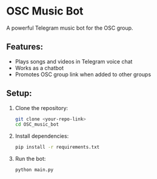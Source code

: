 # OSC Music Bot

A powerful Telegram music bot for the OSC group.

## Features:
- Plays songs and videos in Telegram voice chat
- Works as a chatbot
- Promotes OSC group link when added to other groups

## Setup:
1. Clone the repository:
   ```sh
   git clone <your-repo-link>
   cd OSC_music_bot
   ```
2. Install dependencies:
   ```sh
   pip install -r requirements.txt
   ```
3. Run the bot:
   ```sh
   python main.py
   ```
